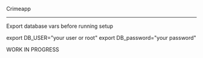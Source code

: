 Crimeapp

---------------------

Export database vars before running setup

export DB_USER="your user or root"
export DB_password="your password"

WORK IN PROGRESS
